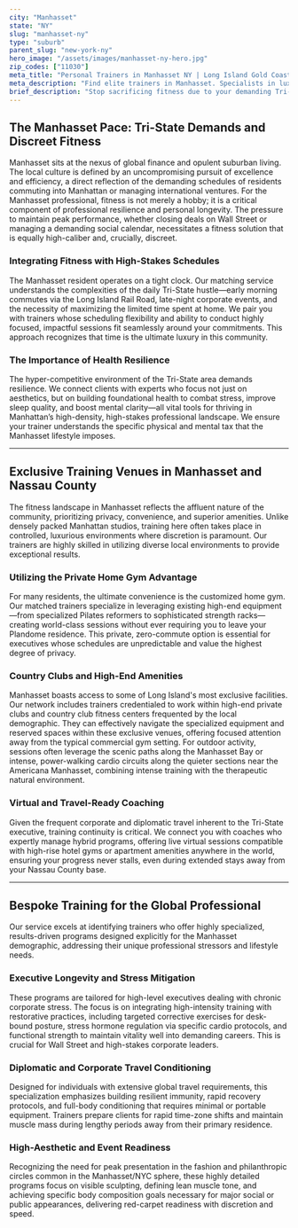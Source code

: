 ```yaml
---
city: "Manhasset"
state: "NY"
slug: "manhasset-ny"
type: "suburb"
parent_slug: "new-york-ny"
hero_image: "/assets/images/manhasset-ny-hero.jpg"
zip_codes: ["11030"]
meta_title: "Personal Trainers in Manhasset NY | Long Island Gold Coast Executive Fitness"
meta_description: "Find elite trainers in Manhasset. Specialists in luxury estate amenities, private club access, and customized home gym design."
brief_description: "Stop sacrificing fitness due to your demanding Tri-State schedule. Find the perfect certified personal trainer in Manhasset, NY, tailored to the executive lifestyle. We specialize in matching busy professionals near the Miracle Mile and Plandome with elite coaching, whether at your luxury in-home gym, your private club, or virtually during business travel. Get bespoke fitness programs designed for maximum efficiency, privacy, and high-performance results. Start your tailored Manhasset fitness transformation today."
---
```

## The Manhasset Pace: Tri-State Demands and Discreet Fitness

Manhasset sits at the nexus of global finance and opulent suburban living. The local culture is defined by an uncompromising pursuit of excellence and efficiency, a direct reflection of the demanding schedules of residents commuting into Manhattan or managing international ventures. For the Manhasset professional, fitness is not merely a hobby; it is a critical component of professional resilience and personal longevity. The pressure to maintain peak performance, whether closing deals on Wall Street or managing a demanding social calendar, necessitates a fitness solution that is equally high-caliber and, crucially, discreet.

### Integrating Fitness with High-Stakes Schedules

The Manhasset resident operates on a tight clock. Our matching service understands the complexities of the daily Tri-State hustle—early morning commutes via the Long Island Rail Road, late-night corporate events, and the necessity of maximizing the limited time spent at home. We pair you with trainers whose scheduling flexibility and ability to conduct highly focused, impactful sessions fit seamlessly around your commitments. This approach recognizes that time is the ultimate luxury in this community. 

### The Importance of Health Resilience

The hyper-competitive environment of the Tri-State area demands resilience. We connect clients with experts who focus not just on aesthetics, but on building foundational health to combat stress, improve sleep quality, and boost mental clarity—all vital tools for thriving in Manhattan’s high-density, high-stakes professional landscape. We ensure your trainer understands the specific physical and mental tax that the Manhasset lifestyle imposes.

---

## Exclusive Training Venues in Manhasset and Nassau County

The fitness landscape in Manhasset reflects the affluent nature of the community, prioritizing privacy, convenience, and superior amenities. Unlike densely packed Manhattan studios, training here often takes place in controlled, luxurious environments where discretion is paramount. Our trainers are highly skilled in utilizing diverse local environments to provide exceptional results.

### Utilizing the Private Home Gym Advantage

For many residents, the ultimate convenience is the customized home gym. Our matched trainers specialize in leveraging existing high-end equipment—from specialized Pilates reformers to sophisticated strength racks—creating world-class sessions without ever requiring you to leave your Plandome residence. This private, zero-commute option is essential for executives whose schedules are unpredictable and value the highest degree of privacy.

### Country Clubs and High-End Amenities

Manhasset boasts access to some of Long Island's most exclusive facilities. Our network includes trainers credentialed to work within high-end private clubs and country club fitness centers frequented by the local demographic. They can effectively navigate the specialized equipment and reserved spaces within these exclusive venues, offering focused attention away from the typical commercial gym setting. For outdoor activity, sessions often leverage the scenic paths along the Manhasset Bay or intense, power-walking cardio circuits along the quieter sections near the Americana Manhasset, combining intense training with the therapeutic natural environment.

### Virtual and Travel-Ready Coaching

Given the frequent corporate and diplomatic travel inherent to the Tri-State executive, training continuity is critical. We connect you with coaches who expertly manage hybrid programs, offering live virtual sessions compatible with high-rise hotel gyms or apartment amenities anywhere in the world, ensuring your progress never stalls, even during extended stays away from your Nassau County base.

---

## Bespoke Training for the Global Professional

Our service excels at identifying trainers who offer highly specialized, results-driven programs designed explicitly for the Manhasset demographic, addressing their unique professional stressors and lifestyle needs.

### Executive Longevity and Stress Mitigation

These programs are tailored for high-level executives dealing with chronic corporate stress. The focus is on integrating high-intensity training with restorative practices, including targeted corrective exercises for desk-bound posture, stress hormone regulation via specific cardio protocols, and functional strength to maintain vitality well into demanding careers. This is crucial for Wall Street and high-stakes corporate leaders.

### Diplomatic and Corporate Travel Conditioning

Designed for individuals with extensive global travel requirements, this specialization emphasizes building resilient immunity, rapid recovery protocols, and full-body conditioning that requires minimal or portable equipment. Trainers prepare clients for rapid time-zone shifts and maintain muscle mass during lengthy periods away from their primary residence.

### High-Aesthetic and Event Readiness

Recognizing the need for peak presentation in the fashion and philanthropic circles common in the Manhasset/NYC sphere, these highly detailed programs focus on visible sculpting, defining lean muscle tone, and achieving specific body composition goals necessary for major social or public appearances, delivering red-carpet readiness with discretion and speed.